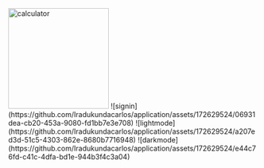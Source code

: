 <img width="202" alt="calculator" src="https://github.com/Iradukundacarlos/application/assets/172629524/459ec067-5556-4a5d-89a1-9316e917fe90">
![signin](https://github.com/Iradukundacarlos/application/assets/172629524/06931dea-cb20-453a-9080-fd1bb7e3e708)
![lightmode](https://github.com/Iradukundacarlos/application/assets/172629524/a207ed3d-51c5-4303-862e-8680b7716948)
![darkmode](https://github.com/Iradukundacarlos/application/assets/172629524/e44c76fd-c41c-4dfa-bd1e-944b3f4c3a04)
